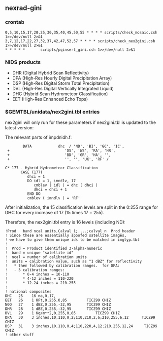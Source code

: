## nexrad-gini

### crontab

	0,5,10,15,17,20,25,30,35,40,45,50,55 * * * * scripts/check_mosaic.csh 1>>/dev/null 2>&1
	2,7,12,17,22,27,32,37,42,47,52,57 * * * * scripts/check_nex2gini.csh 1>>/dev/null 2>&1
	* * * * *       scripts/pqinsert_gini.csh 1>>/dev/null 2>&1

### NIDS products

- DHR (Digital Hybrid Scan Reflectivity)
- DPA (High-Res Hourly Digital Precipitation Array)
- DSP (High-Res Digital Storm Total Precipitation)
- DVL (High-Res Digital Vertically Integrated Liquid)
- DHC (Hybrid Scan Hydrometeor Classification)
- EET (High-Res Enhanced Echo Tops)

### $GEMTBL/unidata/nex2gini.tbl entries

nex2gini will only run for these parameters if nex2gini.tbl is updated to the latest version:

The relevant parts of impdnidh.f:

	        DATA            dhc  / 'ND', 'BI', 'GC', 'IC',
     +                         'DS', 'WS', 'RA', 'HR',
     +                         'BD', 'GR', 'HA', '',
     +                         '', '', 'UK', 'RF' /

	C* 177 - Hybrid Hydrometeor Classification
           CASE (177)
              dhci = 1
              DO idl = 1, imndlv, 17
                 cmblev ( idl ) = dhc ( dhci )
                 dhci = dhci + 1
              END DO
              cmblev ( imndlv ) = 'RF'

After initialization, the 15 classification levels are split in the 0:255 range for DHC for every increase of 17 (15 times 17 = 255).

Therefore, the nex2gini.tbl entry is 16 levels (including ND):

	!Prod	band ncal units,Calval_1;....;calval_n	Prod_header
	! Since these are essentially spoofed satellite images,
	! we have to give them unique ids to be matched in imgtyp.tbl
	!
	!  Prod = Product identified 3-alpha-numeric
	!  band = unique "satellite id"
	!  ncal = number of calibration units
	!  units = calibration value, such as "1 dBZ" for reflectivity
	!	* then followed by calibration ranges.	for DPA:
	!	- 3 calibration ranges:
	!		* 0-4 inches = 10-110
	!		* 4-12 inches = 110-220
	!		* 12-24 inches = 210-255
	!
	! national composites
	DHC	  25    16 na,0,17,
	EET	  26	1 KFt,0,255,0,85	     TICZ99 CHIZ
	N0Q	  27	1 dBZ,0,255,-32,95	     TICZ99 CHIZ
	DHR	  28	1 dBZ,0,255,-32,95	     TICZ99 CHIZ
	DVL	  29	1 Kg/m**2,0,255,0,85	     TICZ99 CHIZ
	DPA	  30	3 inches,10,110,0,2;110,210,2,6;210,255,6,12	  TICZ99 CHIZ
	DSP	  31	3 inches,10,110,0,4;110,220,4,12;210,255,12,24	   TICZ99 CHIZ
	! other stuff

